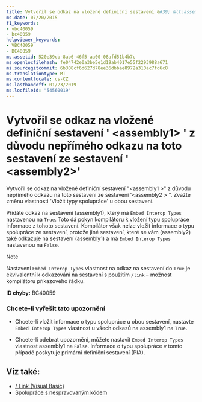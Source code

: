```yaml
---
title: Vytvořil se odkaz na vložené definiční sestavení &#39; &lt;assembly1&gt; &#39; z důvodu nepřímého odkazu na toto sestavení ze sestavení &#39; &lt;assembly2&gt;&#39;
ms.date: 07/20/2015
f1_keywords:
- vbc40059
- bc40059
helpviewer_keywords:
- VBC40059
- BC40059
ms.assetid: 520e39cb-8ab6-46f5-aa00-08afd51b4b7c
ms.openlocfilehash: fe04742e0a3be5e1d19ab4017e55f2293988a671
ms.sourcegitcommit: 6b308cf6d627d78ee36dbbae8972a310ac7fd6c8
ms.translationtype: MT
ms.contentlocale: cs-CZ
ms.lasthandoff: 01/23/2019
ms.locfileid: "54560019"
---
```

# <a name="a-reference-was-created-to-embedded-interop-assembly-39ltassembly1gt39-because-of-an-indirect-reference-to-that-assembly-from-assembly-39ltassembly2gt39"></a>Vytvořil se odkaz na vložené definiční sestavení &#39; &lt;assembly1&gt; &#39; z důvodu nepřímého odkazu na toto sestavení ze sestavení &#39; &lt;assembly2&gt;&#39;
Vytvořil se odkaz na vložené definiční sestavení "\<assembly1 >" z důvodu nepřímého odkazu na toto sestavení ze sestavení '\<assembly2 > ". Zvažte změnu vlastnosti 'Vložit typy spolupráce' u obou sestavení.  
  
 Přidáte odkaz na sestavení (assembly1), který má `Embed Interop Types` nastavenou na `True`. Toto dá pokyn kompilátoru k vložení typu spolupráce informace z tohoto sestavení. Kompilátor však nelze vložit informace o typu spolupráce ze sestavení, protože jiné sestavení, které se vám (assembly2) také odkazuje na sestavení (assembly1) a má `Embed Interop Types` nastavenou na `False`.  
  
> [!NOTE]
>  Nastavení `Embed Interop Types` vlastnost na odkaz na sestavení do `True` je ekvivalentní k odkazování na sestavení s použitím `/link` – možnost kompilátoru příkazového řádku.  
  
 **ID chyby:** BC40059  
  
### <a name="to-address-this-warning"></a>Chcete-li vyřešit tato upozornění  
  
-   Chcete-li vložit informace o typu spolupráce u obou sestavení, nastavte `Embed Interop Types` vlastnost u všech odkazů na assembly1 na `True`.  
  
-   Chcete-li odebrat upozornění, můžete nastavit `Embed Interop Types` vlastnost assembly1 na `False`. Informace o typu spolupráce v tomto případě poskytuje primární definiční sestavení (PIA).  
  
## <a name="see-also"></a>Viz také:
- [/ Link (Visual Basic)](../../../visual-basic/reference/command-line-compiler/link.md)
- [Spolupráce s nespravovaným kódem](../../../framework/interop/index.md)
